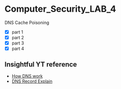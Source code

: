 # Computer_Security_LAB_4
DNS Cache Poisoning

- [x] part 1
- [x] part 2
- [x] part 3
- [x] part 4

## Insightful YT reference

* [How DNS work](https://www.youtube.com/watch?v=mpQZVYPuDGU)
* [DNS Record Explain](https://www.youtube.com/watch?v=HnUDtycXSNE)